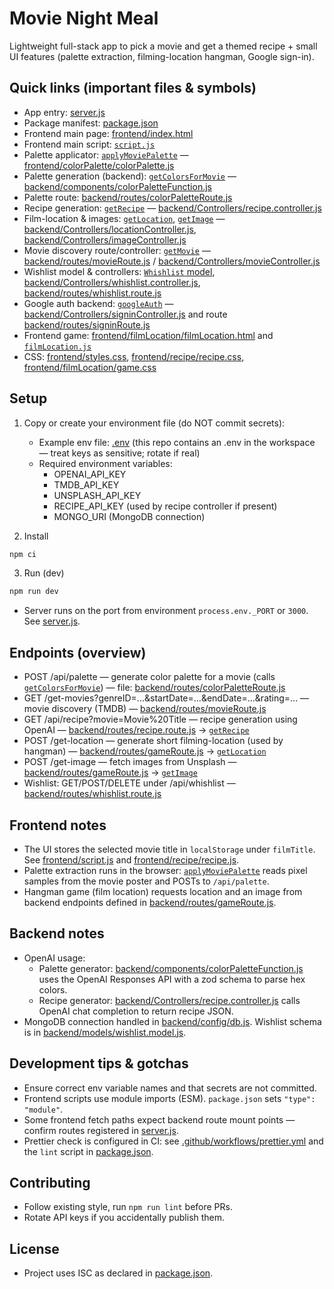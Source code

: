 # Movie Night Meal

Lightweight full-stack app to pick a movie and get a themed recipe + small UI features (palette extraction, filming-location hangman, Google sign-in).

## Quick links (important files & symbols)

- App entry: [server.js](server.js)
- Package manifest: [package.json](package.json)
- Frontend main page: [frontend/index.html](frontend/index.html)
- Frontend main script: [`script.js`](frontend/script.js)
- Palette applicator: [`applyMoviePalette`](frontend/colorPalette/colorPalette.js) — [frontend/colorPalette/colorPalette.js](frontend/colorPalette/colorPalette.js)
- Palette generation (backend): [`getColorsForMovie`](backend/components/colorPaletteFunction.js) — [backend/components/colorPaletteFunction.js](backend/components/colorPaletteFunction.js)
- Palette route: [backend/routes/colorPaletteRoute.js](backend/routes/colorPaletteRoute.js)
- Recipe generation: [`getRecipe`](backend/Controllers/recipe.controller.js) — [backend/Controllers/recipe.controller.js](backend/Controllers/recipe.controller.js)
- Film-location & images: [`getLocation`](backend/Controllers/locationController.js), [`getImage`](backend/Controllers/imageController.js) — [backend/Controllers/locationController.js](backend/Controllers/locationController.js), [backend/Controllers/imageController.js](backend/Controllers/imageController.js)
- Movie discovery route/controller: [`getMovie`](backend/Controllers/movieController.js) — [backend/routes/movieRoute.js](backend/routes/movieRoute.js) / [backend/Controllers/movieController.js](backend/Controllers/movieController.js)
- Wishlist model & controllers: [`Whishlist` model](backend/models/wishlist.model.js), [backend/Controllers/whishlist.controller.js](backend/Controllers/whishlist.controller.js), [backend/routes/whishlist.route.js](backend/routes/whishlist.route.js)
- Google auth backend: [`googleAuth`](backend/Controllers/signinController.js) — [backend/Controllers/signinController.js](backend/Controllers/signinController.js) and route [backend/routes/signinRoute.js](backend/routes/signinRoute.js)
- Frontend game: [frontend/filmLocation/filmLocation.html](frontend/filmLocation/filmLocation.html) and [`filmLocation.js`](frontend/filmLocation/filmLocation.js)
- CSS: [frontend/styles.css](frontend/styles.css), [frontend/recipe/recipe.css](frontend/recipe/recipe.css), [frontend/filmLocation/game.css](frontend/filmLocation/game.css)

## Setup

1. Copy or create your environment file (do NOT commit secrets):
   - Example env file: [.env](.env) (this repo contains an .env in the workspace — treat keys as sensitive; rotate if real)
   - Required environment variables:
     - OPENAI_API_KEY
     - TMDB_API_KEY
     - UNSPLASH_API_KEY
     - RECIPE_API_KEY (used by recipe controller if present)
     - MONGO_URI (MongoDB connection)

2. Install

```sh
npm ci
```

3. Run (dev)

```sh
npm run dev
```

- Server runs on the port from environment `process.env._PORT` or `3000`. See [server.js](server.js).

## Endpoints (overview)

- POST /api/palette — generate color palette for a movie (calls [`getColorsForMovie`](backend/components/colorPaletteFunction.js)) — file: [backend/routes/colorPaletteRoute.js](backend/routes/colorPaletteRoute.js)
- GET /get-movies?genreID=...&startDate=...&endDate=...&rating=... — movie discovery (TMDB) — [backend/routes/movieRoute.js](backend/routes/movieRoute.js)
- GET /api/recipe?movie=Movie%20Title — recipe generation using OpenAI — [backend/routes/recipe.route.js](backend/routes/recipe.route.js) -> [`getRecipe`](backend/Controllers/recipe.controller.js)
- POST /get-location — generate short filming-location (used by hangman) — [backend/routes/gameRoute.js](backend/routes/gameRoute.js) -> [`getLocation`](backend/Controllers/locationController.js)
- POST /get-image — fetch images from Unsplash — [backend/routes/gameRoute.js](backend/routes/gameRoute.js) -> [`getImage`](backend/Controllers/imageController.js)
- Wishlist: GET/POST/DELETE under /api/whishlist — [backend/routes/whishlist.route.js](backend/routes/whishlist.route.js)

## Frontend notes

- The UI stores the selected movie title in `localStorage` under `filmTitle`. See [frontend/script.js](frontend/script.js) and [frontend/recipe/recipe.js](frontend/recipe/recipe.js).
- Palette extraction runs in the browser: [`applyMoviePalette`](frontend/colorPalette/colorPalette.js) reads pixel samples from the movie poster and POSTs to `/api/palette`.
- Hangman game (film location) requests location and an image from backend endpoints defined in [backend/routes/gameRoute.js](backend/routes/gameRoute.js).

## Backend notes

- OpenAI usage:
  - Palette generator: [backend/components/colorPaletteFunction.js](backend/components/colorPaletteFunction.js) uses the OpenAI Responses API with a zod schema to parse hex colors.
  - Recipe generator: [backend/Controllers/recipe.controller.js](backend/Controllers/recipe.controller.js) calls OpenAI chat completion to return recipe JSON.
- MongoDB connection handled in [backend/config/db.js](backend/config/db.js). Wishlist schema is in [backend/models/wishlist.model.js](backend/models/wishlist.model.js).

## Development tips & gotchas

- Ensure correct env variable names and that secrets are not committed.
- Frontend scripts use module imports (ESM). `package.json` sets `"type": "module"`.
- Some frontend fetch paths expect backend route mount points — confirm routes registered in [server.js](server.js).
- Prettier check is configured in CI: see [.github/workflows/prettier.yml](.github/workflows/prettier.yml) and the `lint` script in [package.json](package.json).

## Contributing

- Follow existing style, run `npm run lint` before PRs.
- Rotate API keys if you accidentally publish them.

## License

- Project uses ISC as declared in [package.json](package.json).

